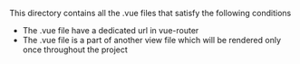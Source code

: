 This directory contains all the .vue files that satisfy the following conditions
* The .vue file have a dedicated url in vue-router
* The .vue file is a part of another view file which will be rendered only once throughout the project
